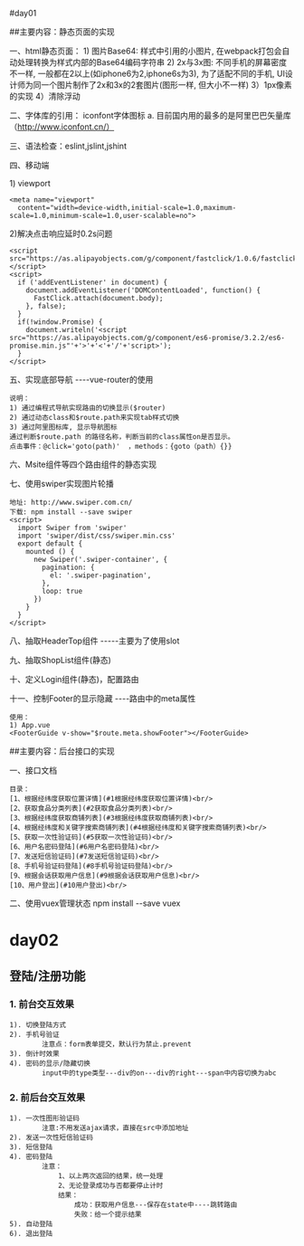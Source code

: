 #day01

##主要内容：静态页面的实现

一、html静态页面：
1) 图片Base64: 样式中引用的小图片, 在webpack打包会自动处理转换为样式内部的Base64编码字符串
2) 2x与3x图: 不同手机的屏幕密度不一样, 一般都在2以上(如iphone6为2,iphone6s为3), 为了适配不同的手机, UI设计师为同一个图片制作了2x和3x的2套图片(图形一样, 但大小不一样)
3）1px像素的实现
4）清除浮动


二、字体库的引用： iconfont字体图标
	a. 目前国内用的最多的是阿里巴巴矢量库（http://www.iconfont.cn/）

三、语法检查：eslint,jslint,jshint


四、移动端

1) viewport

	<meta name="viewport"
	  content="width=device-width,initial-scale=1.0,maximum-scale=1.0,minimum-scale=1.0,user-scalable=no">

2)解决点击响应延时0.2s问题

	<script src="https://as.alipayobjects.com/g/component/fastclick/1.0.6/fastclick.js"></script>
	<script>
	  if ('addEventListener' in document) {
	    document.addEventListener('DOMContentLoaded', function() {
	      FastClick.attach(document.body);
	    }, false);
	  }
	  if(!window.Promise) {
	    document.writeln('<script src="https://as.alipayobjects.com/g/component/es6-promise/3.2.2/es6-promise.min.js"'+'>'+'<'+'/'+'script>');
	  }
	</script>

五、实现底部导航     ----vue-router的使用

	说明：
	1) 通过编程式导航实现路由的切换显示($router)
	2) 通过动态class和$route.path来实现tab样式切换
	3) 通过阿里图标库, 显示导航图标
	通过判断$route.path 的路径名称，判断当前的class属性on是否显示。
	点击事件：@click='goto(path)'  ，methods：{goto（path）{}}

六、Msite组件等四个路由组件的静态实现

七、使用swiper实现图片轮播

	地址: http://www.swiper.com.cn/
	下载: npm install --save swiper
	<script>
	  import Swiper from 'swiper'
	  import 'swiper/dist/css/swiper.min.css'
	  export default {
	    mounted () {
	      new Swiper('.swiper-container', {
	        pagination: {
	          el: '.swiper-pagination',
	        },
	        loop: true
	      })
	    }
	  }
	</script>
八、抽取HeaderTop组件 -----主要为了使用slot

九、抽取ShopList组件(静态)

十、定义Login组件(静态)，配置路由

十一、控制Footer的显示隐藏 ----路由中的meta属性

	使用：
	1) App.vue
	<FooterGuide v-show="$route.meta.showFooter"></FooterGuide>


##主要内容：后台接口的实现

一、接口文档

	目录：
	[1、根据经纬度获取位置详情](#1根据经纬度获取位置详情)<br/>
	[2、获取食品分类列表](#2获取食品分类列表)<br/>
	[3、根据经纬度获取商铺列表](#3根据经纬度获取商铺列表)<br/>
	[4、根据经纬度和关键字搜索商铺列表](#4根据经纬度和关键字搜索商铺列表)<br/>
	[5、获取一次性验证码](#5获取一次性验证码)<br/>
	[6、用户名密码登陆](#6用户名密码登陆)<br/>
	[7、发送短信验证码](#7发送短信验证码)<br/>
	[8、手机号验证码登陆](#8手机号验证码登陆)<br/>
	[9、根据会话获取用户信息](#9根据会话获取用户信息)<br/>
	[10、用户登出](#10用户登出)<br/>

二、使用vuex管理状态
	npm install --save vuex

 # day02

## 登陆/注册功能
### 1. 前台交互效果
    1). 切换登陆方式
    2). 手机号验证
			注意点：form表单提交，默认行为禁止.prevent
    3). 倒计时效果
    4). 密码的显示/隐藏切换
			input中的type类型---div的on---div的right---span中内容切换为abc

### 2. 前后台交互效果
    1). 一次性图形验证码
			注意:不用发送ajax请求，直接在src中添加地址
    2). 发送一次性短信验证码
    3). 短信登陆
    4). 密码登陆
			注意：
				1、以上两次返回的结果，统一处理
				2、无论登录成功与否都要停止计时
				结果：
					成功：获取用户信息---保存在state中----跳转路由
					失败：给一个提示结果
    5). 自动登陆
    6). 退出登陆
